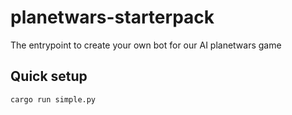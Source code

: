 # planetwars-starterpack

The entrypoint to create your own bot for our AI planetwars game

## Quick setup

```
cargo run simple.py
```